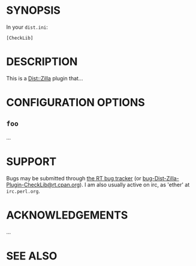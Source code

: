 # SYNOPSIS

In your `dist.ini`:

    [CheckLib]

# DESCRIPTION

This is a [Dist::Zilla](https://metacpan.org/pod/Dist::Zilla) plugin that...

# CONFIGURATION OPTIONS

## `foo`

...

# SUPPORT

Bugs may be submitted through [the RT bug tracker](https://rt.cpan.org/Public/Dist/Display.html?Name=Dist-Zilla-Plugin-CheckLib)
(or [bug-Dist-Zilla-Plugin-CheckLib@rt.cpan.org](mailto:bug-Dist-Zilla-Plugin-CheckLib@rt.cpan.org)).
I am also usually active on irc, as 'ether' at `irc.perl.org`.

# ACKNOWLEDGEMENTS

...

# SEE ALSO
